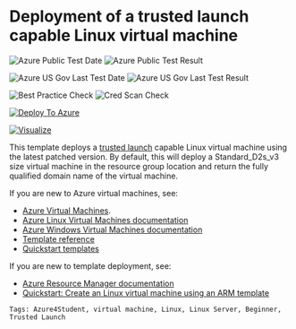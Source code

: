 # Deployment of a trusted launch capable Linux virtual machine

![Azure Public Test Date](https://azurequickstartsservice.blob.core.windows.net/badges/101-vm-trustedlaunch-linux/PublicLastTestDate.svg)
![Azure Public Test Result](https://azurequickstartsservice.blob.core.windows.net/badges/101-vm-trustedlaunch-linux/PublicDeployment.svg)

![Azure US Gov Last Test Date](https://azurequickstartsservice.blob.core.windows.net/badges/101-vm-trustedlaunch-linux/FairfaxLastTestDate.svg)
![Azure US Gov Last Test Result](https://azurequickstartsservice.blob.core.windows.net/badges/101-vm-trustedlaunch-linux/FairfaxDeployment.svg)

![Best Practice Check](https://azurequickstartsservice.blob.core.windows.net/badges/101-vm-trustedlaunch-linux/BestPracticeResult.svg)
![Cred Scan Check](https://azurequickstartsservice.blob.core.windows.net/badges/101-vm-trustedlaunch-linux/CredScanResult.svg)

[![Deploy To Azure](https://raw.githubusercontent.com/fathym-it/azure-quickstart-templates/master/1-CONTRIBUTION-GUIDE/images/deploytoazure.svg?sanitize=true)](https://portal.azure.com/#create/Microsoft.Template/uri/https%3A%2F%2Fraw.githubusercontent.com%2Ffathym-it%2Fazure-quickstart-templates%2Fmaster%2F101-vm-trustedlaunch-linux%2Fazuredeploy.json/createUIDefinitionUri/https%3A%2F%2Fraw.githubusercontent.com%2Ffathym-it%2Fazure-quickstart-templates%2Fmaster%2F101-vm-trustedlaunch-linux%2FcreateUiDefinition.json)

[![Visualize](https://raw.githubusercontent.com/fathym-it/azure-quickstart-templates/master/1-CONTRIBUTION-GUIDE/images/visualizebutton.svg?sanitize=true)](http://armviz.io/#/?load=https%3A%2F%2Fraw.githubusercontent.com%2Ffathym-it%2Fazure-quickstart-templates%2Fmaster%2F101-vm-trustedlaunch-linux%2Fazuredeploy.json)

This template deploys a [trusted launch](https://docs.microsoft.com/en-us/azure/virtual-machines/trusted-launch) capable Linux virtual machine using the latest patched version. By default, this will deploy a Standard_D2s_v3 size virtual machine in the resource group location and return the fully qualified domain name of the virtual machine.

If you are new to Azure virtual machines, see:

- [Azure Virtual Machines](https://azure.microsoft.com/services/virtual-machines/).
- [Azure Linux Virtual Machines documentation](https://docs.microsoft.com/azure/virtual-machines/linux/)
- [Azure Windows Virtual Machines documentation](https://docs.microsoft.com/azure/virtual-machines/windows/)
- [Template reference](https://docs.microsoft.com/azure/templates/microsoft.compute/allversions)
- [Quickstart templates](https://azure.microsoft.com/resources/templates/?resourceType=Microsoft.Compute&pageNumber=1&sort=Popular)

If you are new to template deployment, see:

- [Azure Resource Manager documentation](https://docs.microsoft.com/azure/azure-resource-manager/)
- [Quickstart: Create an Linux virtual machine using an ARM template](https://docs.microsoft.com/azure/virtual-machines/linux/quick-create-template)

`Tags: Azure4Student, virtual machine, Linux, Linux Server, Beginner, Trusted Launch`
